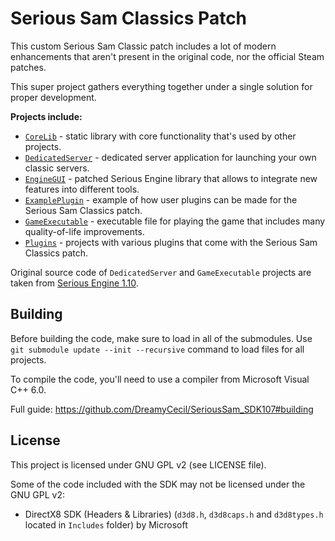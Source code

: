 # Serious Sam Classics Patch

This custom Serious Sam Classic patch includes a lot of modern enhancements that aren't present in the original code, nor the official Steam patches.

This super project gathers everything together under a single solution for proper development.

**Projects include:**
- [`CoreLib`](https://github.com/SamClassicPatch/CoreLib) - static library with core functionality that's used by other projects.
- [`DedicatedServer`](https://github.com/SamClassicPatch/DedicatedServer) - dedicated server application for launching your own classic servers.
- [`EngineGUI`](https://github.com/SamClassicPatch/EngineGUI) - patched Serious Engine library that allows to integrate new features into different tools.
- [`ExamplePlugin`](https://github.com/SamClassicPatch/ExamplePlugin) - example of how user plugins can be made for the Serious Sam Classics patch.
- [`GameExecutable`](https://github.com/SamClassicPatch/GameExecutable) - executable file for playing the game that includes many quality-of-life improvements.
- [`Plugins`](https://github.com/SamClassicPatch/Plugins) - projects with various plugins that come with the Serious Sam Classics patch.

Original source code of `DedicatedServer` and `GameExecutable` projects are taken from [Serious Engine 1.10](https://github.com/Croteam-official/Serious-Engine).

## Building

Before building the code, make sure to load in all of the submodules. Use `git submodule update --init --recursive` command to load files for all projects.

To compile the code, you'll need to use a compiler from Microsoft Visual C++ 6.0.

Full guide: https://github.com/DreamyCecil/SeriousSam_SDK107#building

## License

This project is licensed under GNU GPL v2 (see LICENSE file).

Some of the code included with the SDK may not be licensed under the GNU GPL v2:

* DirectX8 SDK (Headers & Libraries) (`d3d8.h`, `d3d8caps.h` and `d3d8types.h` located in `Includes` folder) by Microsoft
